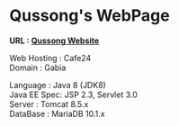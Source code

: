 # Qussong's WebPage

**URL : [Qussong Website](http://qussong.xyz/BBS/main.jsp)**

Web Hosting : Cafe24<br>
Domain : Gabia<br>

Language : Java 8 (JDK8)<br>
Java EE Spec: JSP 2.3, Servlet 3.0<br>
Server : Tomcat 8.5.x<br>
DataBase : MariaDB 10.1.x<br>

